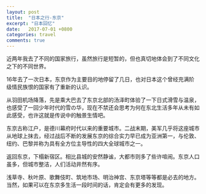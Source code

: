 ```yaml
---
layout: post
title:  "日本之行-东京"
excerpt: "日本回忆"
date:   2017-07-01 +0800
categories: travel
comments: true
---
```

近两年我去了不同的国家旅行，虽然旅行是短暂的，但也真切地体会到了不同文化之下的不同世界。

16年去了一次日本，东京作为主要目的地停留了几日，也对日本这个曾经充满阶级情民族恨的国家有了重新的认识。

从羽田机场降落，先是乘大巴去了东京北部的汤泽町体验了一下日式滑雪与温泉，也感受了一回少年时代的雪の华，现在不禁还会思考为何在东北生活多年从未有如此感受，也许这就是传说中的触景生情吧。

东京古称江户，是德川幕府时代以来的重要城市。二战末期，美军几乎将这座城市从地球上抹去，经过战后不断的发展东京的综合实力早已成为亚洲第一，与伦敦、纽约、巴黎并称为具有全方位主导性的四大全球城市之一。

返回东京，下榻新宿区。相比县城的安然静谧，大都市则多了些许喧闹。东京人口虽多，但城市整洁，人们活动井然有序。

浅草寺、秋叶原、歌舞伎町、筑地市场、明治神宫、东京塔等等都是必去的地方。当然，如果可以在东京多生活一段时间的话，肯定会有更多的发现。